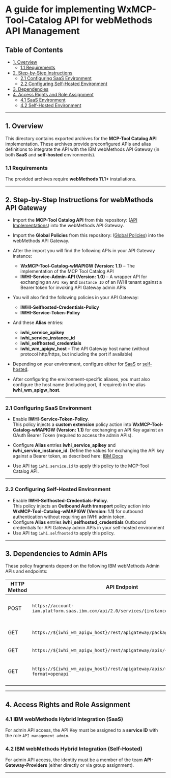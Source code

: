 
# A guide for implementing WxMCP-Tool-Catalog API for webMethods API Management

## Table of Contents

- [1. Overview](#1-overview)  
  - [1.1 Requirements](#11-requirements)  
- [2. Step-by-Step Instructions](#2-step-by-step-instructions-for-webmethods-api-gateway)  
  - [2.1 Configuring SaaS Environment](#21-configuring-saas-environment)  
  - [2.2 Configuring Self-Hosted Environment](#22-configuring-self-hosted-environment)  
- [3. Dependencies](#3-dependencies-to-admin-apis)  
- [4. Access Rights and Role Assignment](#4-access-rights-and-role-assignment)  
  - [4.1 SaaS Environment](#41-ibm-webmethods-hybrid-integration-saas)  
  - [4.2 Self-Hosted Environment](#42-ibm-webmethods-hybrid-integration-self-hosted)  

---

## 1. Overview

This directory contains exported archives for the **MCP-Tool Catalog API** implementation. These archives provide preconfigured APIs and alias definitions to integrate the API with the IBM webMethods API Gateway (in both **SaaS** and **self-hosted** environments).

### 1.1 Requirements
The provided archives require **webMethods 11.1+** installations.

---

## 2. Step-by-Step Instructions for webMethods API Gateway

- Import the **MCP-Tool Catalog API** from this repository: ([API Implementations](./exports/WxMCP-wM-APIGateway-Tool-Catalog.zip)) into the webMethods API Gateway.  
- Import the **Global Policies** from this repository: ([Global Policies](./exports/WxMCP-wM-APIGateway-Global_Policies.zip)) into the webMethods API Gateway.  
- After the import you will find the following APIs in your API Gateway instance:  
  - **WxMCP-Tool-Catalog-wMAPIGW (Version: 1.1)** – The implementation of the MCP Tool Catalog API  
  - **IWHI-Service-Admin-API (Version: 1.0)** – A wrapper API for exchanging an `API Key` and `Instance ID` of an IWHI tenant against a Bearer token for invoking API Gateway admin APIs  

- You will also find the following policies in your API Gateway:  
  - **IWHI-Selfhosted-Credentials-Policy**  
  - **IWHI-Service-Token-Policy** 

- And these **Alias** entries:  
  - **iwhi_service_apikey**
  - **iwhi_service_instance_id**
  - **iwhi_selfhosted_credentials**
  - **iwhi_wm_apigw_host** – The API Gateway host name (without protocol http/https, but including the port if available)  

- Depending on your environment, configure either for [SaaS]((#21-configuring-saas-environment) ) or [self-hosted]((#22-configuring-self-hosted-environment)).  

- After configuring the environment-specific aliases, you must also configure the host name (including port, if required) in the alias **iwhi_wm_apigw_host**.

---

### 2.1 Configuring SaaS Environment

- Enable **IWHI-Service-Token-Policy**.  
  This policy injects a **custom extension** policy action into **WxMCP-Tool-Catalog-wMAPIGW (Version: 1.1)** for exchanging an API Key against an OAuth Bearer Token (required to access the admin APIs).
- Configure **Alias** entries
**iwhi_service_apikey** and **iwhi_service_instance_id**.
Define the values for exchanging the API key against a Bearer token, as described here: [IBM Docs](https://www.ibm.com/docs/en/hybrid-integration/saas?topic=apis-managing-administration)   
    
 - Use API tag `iwhi.service.id` to apply this policy to the MCP-Tool Catalog API.

---

### 2.2 Configuring Self-Hosted Environment

- Enable **IWHI-Selfhosted-Credentials-Policy**.  
  This policy injects an **Outbound Auth transport** policy action into **WxMCP-Tool-Catalog-wMAPIGW (Version: 1.1)** for outbound authentication without requiring an IWHI admin token.  
-  Configure **Alias** entries 
  **iwhi_selfhosted_credentials** 
  Outbound credentials for API Gateway admin APIs in your self-hosted environment  
- Use API tag `iwhi.selfhosted` to apply this policy.  

---

## 3. Dependencies to Admin APIs

These policy fragments depend on the following IBM webMethods Admin APIs and endpoints:

| **HTTP Method** | **API Endpoint** | **Purpose/Action** |
|-----------------|------------------------------------------------------------------|--------------------------------------|
| POST            | `https://account-iam.platform.saas.ibm.com/api/2.0/services/{instanceId}/apikeys/token` | Exchange API key for a Bearer token (SaaS only) |
| GET             | `https://${iwhi_wm_apigw_host}/rest/apigateway/packages/{packageId}` | Get details about an API product |
| GET             | `https://${iwhi_wm_apigw_host}/rest/apigateway/apis/{apiId}` | Retrieve API metadata |
| GET             | `https://${iwhi_wm_apigw_host}/rest/apigateway/apis/{apiId}?format=openapi` | Download OpenAPI specification for given API Id |

---

## 4. Access Rights and Role Assignment

### 4.1 IBM webMethods Hybrid Integration (SaaS)
For admin API access, the API Key must be assigned to a **service ID** with the role `API management admin`.

### 4.2 IBM webMethods Hybrid Integration (Self-Hosted)
For admin API access, the identity must be a member of the team **API-Gateway-Providers** (either directly or via group assignment).  

---
